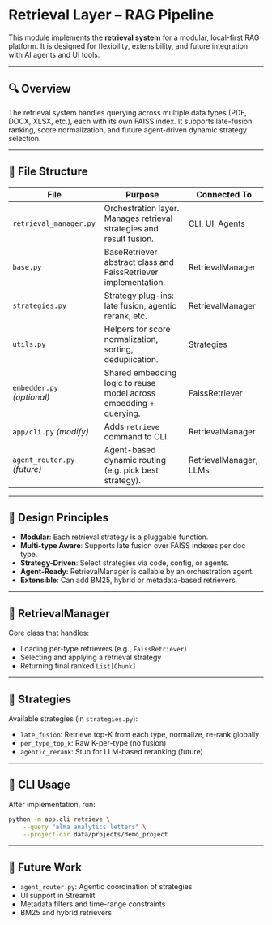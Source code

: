 # Retrieval Layer – RAG Pipeline

This module implements the **retrieval system** for a modular, local-first RAG platform. It is designed for flexibility, extensibility, and future integration with AI agents and UI tools.

---

## 🔍 Overview

The retrieval system handles querying across multiple data types (PDF, DOCX, XLSX, etc.), each with its own FAISS index. It supports late-fusion ranking, score normalization, and future agent-driven dynamic strategy selection.

---

## 📁 File Structure

| File | Purpose | Connected To |
|------|---------|---------------|
| `retrieval_manager.py` | Orchestration layer. Manages retrieval strategies and result fusion. | CLI, UI, Agents |
| `base.py` | BaseRetriever abstract class and FaissRetriever implementation. | RetrievalManager |
| `strategies.py` | Strategy plug-ins: late fusion, agentic rerank, etc. | RetrievalManager |
| `utils.py` | Helpers for score normalization, sorting, deduplication. | Strategies |
| `embedder.py` *(optional)* | Shared embedding logic to reuse model across embedding + querying. | FaissRetriever |
| `app/cli.py` *(modify)* | Adds `retrieve` command to CLI. | RetrievalManager |
| `agent_router.py` *(future)* | Agent-based dynamic routing (e.g. pick best strategy). | RetrievalManager, LLMs |

---

## 🧠 Design Principles

- **Modular**: Each retrieval strategy is a pluggable function.
- **Multi-type Aware**: Supports late fusion over FAISS indexes per doc type.
- **Strategy-Driven**: Select strategies via code, config, or agents.
- **Agent-Ready**: RetrievalManager is callable by an orchestration agent.
- **Extensible**: Can add BM25, hybrid or metadata-based retrievers.

---

## 🚀 RetrievalManager

Core class that handles:
- Loading per-type retrievers (e.g., `FaissRetriever`)
- Selecting and applying a retrieval strategy
- Returning final ranked `List[Chunk]`

---

## 🔌 Strategies

Available strategies (in `strategies.py`):
- `late_fusion`: Retrieve top-K from each type, normalize, re-rank globally
- `per_type_top_k`: Raw K-per-type (no fusion)
- `agentic_rerank`: Stub for LLM-based reranking (future)

---

## 🧪 CLI Usage

After implementation, run:

```bash
python -m app.cli retrieve \
    --query "alma analytics letters" \
    --project-dir data/projects/demo_project
```

---

## 🔄 Future Work

- `agent_router.py`: Agentic coordination of strategies
- UI support in Streamlit
- Metadata filters and time-range constraints
- BM25 and hybrid retrievers